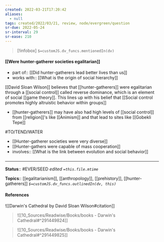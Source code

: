 ```yaml
---
created: 2022-03-21T17:20:42 
aliases:
  - null
tags: created/2022/03/21, review, node/evergreen/question
sr-due: 2022-05-24
sr-interval: 29
sr-ease: 210
---
```

> [!infobox]
`$=customJS.dv_funcs.mentionedIn(dv)`

#### [[Were hunter-gatherer societies egalitarian]] 

- part of:: [[Did hunter-gatherers lead better lives than us]]
- works with:: [[What is the origin of social hierarchy]]

[[David Sloan Wilson]] believes that [[hunter-gatherers]] were egalitarian through a [[social control]] called reverse dominance, which is an element of social [[game theory]]. 
This lines up with his belief that [[Social control promotes highly altruistic behavior within groups]]
- [[hunter-gatherers]] may have also had high levels of [[social control]] from [[religion]]'s like [[Animism]] and that lead to sites like [[Gobekli Tepe]]

#TO/TEND/WATER 
- [[Hunter-gatherer societies were very diverse]]
- [[Hunter-gathers were capable of mass cooperation]]
- involves:: [[What is the link between evolution and social behavior]]

### <hr class="footnote"/>

**Status**:: #EVER/SEED 
*edited `=this.file.mtime`*

**Topics**:: [[egalitarianism]], [[anthropology]], [[prehistory]], [[hunter-gatherers]]
*`$=customJS.dv_funcs.outlinedIn(dv, this)`*

#### References 

![[Darwin's Cathedral by David Sloan Wilson#citation]]

> ![[10_Sources/Readwise/Books/books - Darwin's Cathedral#^291449824]]

> ![[10_Sources/Readwise/Books/books - Darwin's Cathedral#^291449825]]